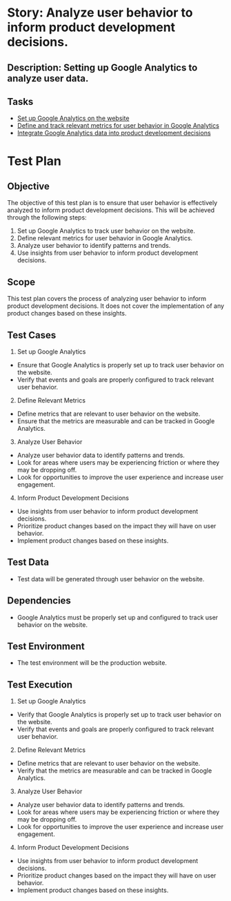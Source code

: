 # Story: Analyze user behavior to inform product development decisions.
## Description: Setting up Google Analytics to analyze user data.
## Tasks
* [Set up Google Analytics on the website](tasks/task_setup_google_analytics.md)
* [Define and track relevant metrics for user behavior in Google Analytics](tasks/task_track_metrics.md)
* [Integrate Google Analytics data into product development decisions](tasks/task_integration.md)
# Test Plan

## Objective
The objective of this test plan is to ensure that user behavior is effectively analyzed to inform product development decisions. This will be achieved through the following steps:

1. Set up Google Analytics to track user behavior on the website.
2. Define relevant metrics for user behavior in Google Analytics.
3. Analyze user behavior to identify patterns and trends.
4. Use insights from user behavior to inform product development decisions.

## Scope
This test plan covers the process of analyzing user behavior to inform product development decisions. It does not cover the implementation of any product changes based on these insights.

## Test Cases
1. Set up Google Analytics
- Ensure that Google Analytics is properly set up to track user behavior on the website.
- Verify that events and goals are properly configured to track relevant user behavior.

2. Define Relevant Metrics
- Define metrics that are relevant to user behavior on the website.
- Ensure that the metrics are measurable and can be tracked in Google Analytics.

3. Analyze User Behavior
- Analyze user behavior data to identify patterns and trends.
- Look for areas where users may be experiencing friction or where they may be dropping off.
- Look for opportunities to improve the user experience and increase user engagement.

4. Inform Product Development Decisions
- Use insights from user behavior to inform product development decisions.
- Prioritize product changes based on the impact they will have on user behavior.
- Implement product changes based on these insights.

## Test Data
- Test data will be generated through user behavior on the website.

## Dependencies
- Google Analytics must be properly set up and configured to track user behavior on the website.

## Test Environment
- The test environment will be the production website.

## Test Execution
1. Set up Google Analytics
- Verify that Google Analytics is properly set up to track user behavior on the website.
- Verify that events and goals are properly configured to track relevant user behavior.

2. Define Relevant Metrics
- Define metrics that are relevant to user behavior on the website.
- Verify that the metrics are measurable and can be tracked in Google Analytics.

3. Analyze User Behavior
- Analyze user behavior data to identify patterns and trends.
- Look for areas where users may be experiencing friction or where they may be dropping off.
- Look for opportunities to improve the user experience and increase user engagement.

4. Inform Product Development Decisions
- Use insights from user behavior to inform product development decisions.
- Prioritize product changes based on the impact they will have on user behavior.
- Implement product changes based on these insights.